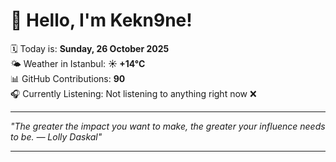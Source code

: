 # 👋 Hello, I'm Kekn9ne!

🗓️ Today is: **Sunday, 26 October 2025**  
🌤️ Weather in Istanbul: **☀️   +14°C**  
📊 GitHub Contributions: **90**  
🎧 Currently Listening: Not listening to anything right now ❌

---

_"The greater the impact you want to make, the greater your influence needs to be. — *Lolly Daskal*"_

---
